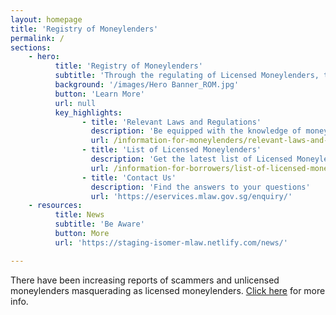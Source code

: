 ```yaml
---
layout: homepage
title: 'Registry of Moneylenders'
permalink: /
sections:
    - hero:
          title: 'Registry of Moneylenders'
          subtitle: 'Through the regulating of Licensed Moneylenders, the Registry of Moneylenders cultivates a safe and professional moneylending industry in Singapore'
          background: '/images/Hero Banner_ROM.jpg'
          button: 'Learn More'
          url: null
          key_highlights:
                - title: 'Relevant Laws and Regulations'
                  description: 'Be equipped with the knowledge of moneylending legislation in Singapore'
                  url: /information-for-moneylenders/relevant-laws-and-regulations/
                - title: 'List of Licensed Moneylenders'
                  description: 'Get the latest list of Licensed Moneylenders in Singapore'
                  url: /information-for-borrowers/list-of-licensed-moneylenders-in-singapore/
                - title: 'Contact Us'
                  description: 'Find the answers to your questions'
                  url: 'https://eservices.mlaw.gov.sg/enquiry/'
    - resources:
          title: News
          subtitle: 'Be Aware'
          button: More
          url: 'https://staging-isomer-mlaw.netlify.com/news/'

---
```


<!-- Type your notification here - the notification bar will not appear if this is empty. For other changes, refer to _data/homepage.yml to edit the homepage -->
There have been increasing reports of scammers and unlicensed moneylenders masquerading as licensed moneylenders. [Click here](/information-for-borrowers/list-of-licensed-moneylenders-in-singapore/) for more info.
